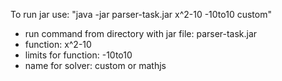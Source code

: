 To run jar use: "java -jar parser-task.jar x^2-10 -10to10 custom"
 - run command from directory with jar file: parser-task.jar
 - function: x^2-10
 - limits for function: -10to10
 - name for solver: custom or mathjs